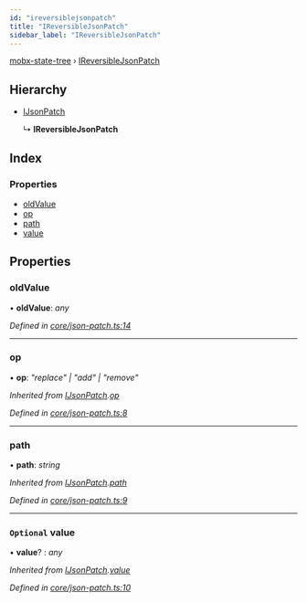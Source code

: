 ```yaml
---
id: "ireversiblejsonpatch"
title: "IReversibleJsonPatch"
sidebar_label: "IReversibleJsonPatch"
---
```


[mobx-state-tree](../index.md) › [IReversibleJsonPatch](ireversiblejsonpatch.md)

## Hierarchy

* [IJsonPatch](ijsonpatch.md)

  ↳ **IReversibleJsonPatch**

## Index

### Properties

* [oldValue](ireversiblejsonpatch.md#oldvalue)
* [op](ireversiblejsonpatch.md#op)
* [path](ireversiblejsonpatch.md#path)
* [value](ireversiblejsonpatch.md#optional-value)

## Properties

###  oldValue

• **oldValue**: *any*

*Defined in [core/json-patch.ts:14](https://github.com/mobxjs/mobx-state-tree/blob/19012c2c/packages/mobx-state-tree/src/core/json-patch.ts#L14)*

___

###  op

• **op**: *"replace" | "add" | "remove"*

*Inherited from [IJsonPatch](ijsonpatch.md).[op](ijsonpatch.md#op)*

*Defined in [core/json-patch.ts:8](https://github.com/mobxjs/mobx-state-tree/blob/19012c2c/packages/mobx-state-tree/src/core/json-patch.ts#L8)*

___

###  path

• **path**: *string*

*Inherited from [IJsonPatch](ijsonpatch.md).[path](ijsonpatch.md#path)*

*Defined in [core/json-patch.ts:9](https://github.com/mobxjs/mobx-state-tree/blob/19012c2c/packages/mobx-state-tree/src/core/json-patch.ts#L9)*

___

### `Optional` value

• **value**? : *any*

*Inherited from [IJsonPatch](ijsonpatch.md).[value](ijsonpatch.md#optional-value)*

*Defined in [core/json-patch.ts:10](https://github.com/mobxjs/mobx-state-tree/blob/19012c2c/packages/mobx-state-tree/src/core/json-patch.ts#L10)*
